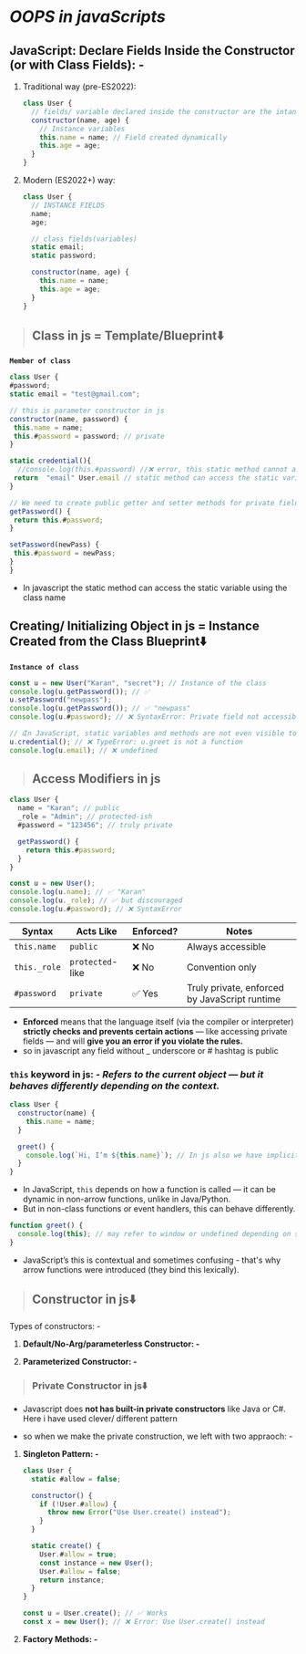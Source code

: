 # **_OOPS in javaScripts_**

## **JavaScript: Declare Fields Inside the Constructor (or with Class Fields): -**

1. Traditional way (pre-ES2022):

   ```javascript
   class User {
     // fields/ variable declared inside the constructor are the intance variable
     constructor(name, age) {
       // Instance variables
       this.name = name; // Field created dynamically
       this.age = age;
     }
   }
   ```

2. Modern (ES2022+) way:

   ```javascript
   class User {
     // INSTANCE FIELDS
     name;
     age;

     // class fields(variables)
     static email;
     static password;

     constructor(name, age) {
       this.name = name;
       this.age = age;
     }
   }
   ```

> ## **Class in js = Template/Blueprint⬇️**

**`Member of class`**

```javascript
class User {
#password;
static email = "test@gmail.com";

// this is parameter constructor in js
constructor(name, password) {
 this.name = name;
 this.#password = password; // private
}

static credential(){
  //console.log(this.#password) //❌ error, this static method cannot access the instance/ non-static variable like in this example here is password is instance variable
 return  "email" User.email // static method can access the static variable only using the class name
}

// We need to create public getter and setter methods for private fields (variables) in order to access and modify their values from outside the class(using instance)
getPassword() {
 return this.#password;
}

setPassword(newPass) {
 this.#password = newPass;
}
}
```

- In javascript the static method can access the static variable using the class name

## **Creating/ Initializing Object in js = Instance Created from the Class Blueprint⬇️**

**`Instance of class`**

```javascript
const u = new User("Karan", "secret"); // Instance of the class
console.log(u.getPassword()); // ✅
u.setPassword("newpass");
console.log(u.getPassword()); // ✅ "newpass"
console.log(u.#password); // ❌ SyntaxError: Private field not accessible

// ℹ️In JavaScript, static variables and methods are not even visible to the instance.⬇️
u.credential(); // ❌ TypeError: u.greet is not a function
console.log(u.email); // ❌ undefined
```

> ## **Access Modifiers in js**

```javascript
class User {
  name = "Karan"; // public
  _role = "Admin"; // protected-ish
  #password = "123456"; // truly private

  getPassword() {
    return this.#password;
  }
}

const u = new User();
console.log(u.name); // ✅ "Karan"
console.log(u._role); // ✅ but discouraged
console.log(u.#password); // ❌ SyntaxError
```

| Syntax       | Acts Like        | Enforced? | Notes                                         |
| ------------ | ---------------- | --------- | --------------------------------------------- |
| `this.name`  | `public`         | ❌ No     | Always accessible                             |
| `this._role` | `protected`-like | ❌ No     | Convention only                               |
| `#password`  | `private`        | ✅ Yes    | Truly private, enforced by JavaScript runtime |

- **Enforced** means that the language itself (via the compiler or interpreter) **strictly checks and prevents certain actions** — like accessing private fields — and will **give you an error if you violate the rules.**
- so in javascript any field without \_ underscore or # hashtag is public

### **`this`** keyword in js: - _Refers to the current object — but it behaves differently depending on the context._

```javascript
class User {
  constructor(name) {
    this.name = name;
  }

  greet() {
    console.log(`Hi, I’m ${this.name}`); // In js also we have implicit this in non-static method
  }
}
```

- In JavaScript, `this` depends on how a function is called — it can be dynamic in non-arrow functions, unlike in Java/Python.
- But in non-class functions or event handlers, this can behave differently.

```javascript
function greet() {
  console.log(this); // may refer to window or undefined depending on strict mode
}
```

- JavaScript’s this is contextual and sometimes confusing - that's why arrow functions were introduced (they bind this lexically).

> ## **Constructor in js⬇️**

Types of constructors: -

1. **Default/No-Arg/parameterless Constructor: -**

2. **Parameterized Constructor: -**

> ### Private Constructor in js⬇️

- Javascript does **not has built-in private constructors** like Java or C#. Here i have used clever/ different pattern

- so when we make the private construction, we left with two appraoch: -

1. **Singleton Pattern: -**

   ```javascript
   class User {
     static #allow = false;

     constructor() {
       if (!User.#allow) {
         throw new Error("Use User.create() instead");
       }
     }

     static create() {
       User.#allow = true;
       const instance = new User();
       User.#allow = false;
       return instance;
     }
   }
   ```

   ```javascript
   const u = User.create(); // ✅ Works
   const x = new User(); // ❌ Error: Use User.create() instead
   ```

2. **Factory Methods: -**
